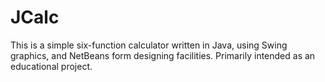 # JCalc

This is a simple six-function calculator written in Java, using Swing graphics, and NetBeans form designing facilities. Primarily intended as an educational project.
